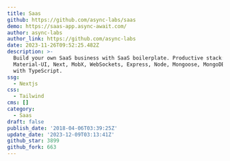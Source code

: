 ```yaml
---
title: Saas
github: https://github.com/async-labs/saas
demo: https://saas-app.async-await.com/
author: async-labs
author_link: https://github.com/async-labs
date: 2023-11-26T09:52:25.482Z
description: >-
  Build your own SaaS business with SaaS boilerplate. Productive stack: React,
  Material-UI, Next, MobX, WebSockets, Express, Node, Mongoose, MongoDB. Written
  with TypeScript.
ssg:
  - Nextjs
css:
  - Tailwind
cms: []
category:
  - Saas
draft: false
publish_date: '2018-04-06T03:39:25Z'
update_date: '2023-12-09T03:13:41Z'
github_star: 3899
github_fork: 663
---
```

